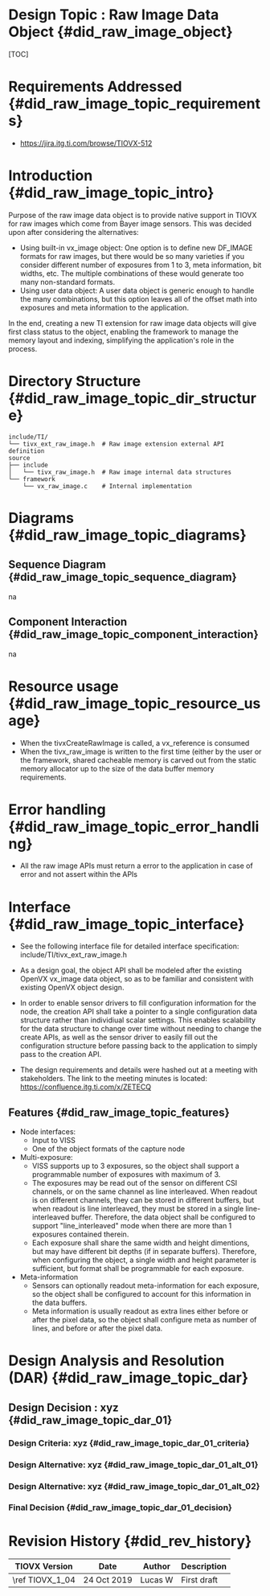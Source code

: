 # Design Topic : Raw Image Data Object {#did_raw_image_object}

[TOC]

# Requirements Addressed {#did_raw_image_topic_requirements}

- https://jira.itg.ti.com/browse/TIOVX-512

# Introduction {#did_raw_image_topic_intro}

Purpose of the raw image data object is to provide native support in
TIOVX for raw images which come from Bayer image sensors. This was
decided upon after considering the alternatives:

- Using built-in vx_image object: One option is to define new DF_IMAGE
  formats for raw images, but there would be so many varieties if you
  consider different number of exposures from 1 to 3, meta information,
  bit widths, etc.  The multiple combinations of these would generate
  too many non-standard formats.
- Using user data object: A user data object is generic enough to handle
  the many combinations, but this option leaves all of the offset math
  into exposures and meta information to the application.

In the end, creating a new TI extension for raw image data objects will
give first class status to the object, enabling the framework to manage
the memory layout and indexing, simplifying the application's role in
the process.

# Directory Structure {#did_raw_image_topic_dir_structure}

    include/TI/
    └── tivx_ext_raw_image.h  # Raw image extension external API definition
    source
    ├── include
    │   └── tivx_raw_image.h  # Raw image internal data structures
    └── framework
        └── vx_raw_image.c    # Internal implementation

# Diagrams {#did_raw_image_topic_diagrams}

## Sequence Diagram {#did_raw_image_topic_sequence_diagram}

na

## Component Interaction {#did_raw_image_topic_component_interaction}

na

# Resource usage {#did_raw_image_topic_resource_usage}

- When the tivxCreateRawImage is called, a vx_reference is consumed
- When the tivx_raw_image is written to the first time (either by the user or the 
  framework, shared cacheable memory is carved out from the static memory
  allocator up to the size of the data buffer memory requirements.

# Error handling {#did_raw_image_topic_error_handling}

- All the raw image APIs must return a error to the application in case of error
  and not assert within the APIs

# Interface {#did_raw_image_topic_interface}

- See the following interface file for detailed interface specification:
  include/TI/tivx_ext_raw_image.h

- As a design goal, the object API shall be modeled after the existing OpenVX
  vx_image data object, so as to be familiar and consistent with existing
  OpenVX object design.

- In order to enable sensor drivers to fill configuration information for
  the node, the creation API shall take a pointer to a single configuration
  data structure rather than individiual scalar settings.  This enables
  scalability for the data structure to change over time without needing
  to change the create APIs, as well as the sensor driver to easily fill
  out the configuration structure before passing back to the application
  to simply pass to the creation API.

- The design requirements and details were hashed out at a meeting with
  stakeholders.  The link to the meeting minutes is located:
  https://confluence.itg.ti.com/x/ZETECQ

## Features {#did_raw_image_topic_features}

- Node interfaces:
  - Input to VISS
  - One of the object formats of the capture node
- Multi-exposure:
  - VISS supports up to 3 exposures, so the object shall support a programmable
    number of exposures with maximum of 3.
  - The exposures may be read out of the sensor on different CSI channels, or on
    the same channel as line interleaved.  When readout is on different channels,
    they can be stored in different buffers, but when readout is line interleaved,
    they must be stored in a single line-interleaved buffer.  Therefore, the data 
    object shall be configured to support "line_interleaved" mode when there are
    more than 1 exposures contained therein.
  - Each exposure shall share the same width and height dimentions, but may have 
    different bit depths (if in separate buffers).  Therefore, when configuring
    the object, a single width and height parameter is sufficient, but format
    shall be programmable for each exposure. 
- Meta-information
  - Sensors can optionally readout meta-information for each exposure, so the
    object shall be configured to account for this information in the data buffers.
  - Meta information is usually readout as extra lines either before or after the
    pixel data, so the object shall configure meta as number of lines, and before or
    after the pixel data.

# Design Analysis and Resolution (DAR) {#did_raw_image_topic_dar}

## Design Decision : xyz {#did_raw_image_topic_dar_01}

### Design Criteria: xyz {#did_raw_image_topic_dar_01_criteria}

### Design Alternative: xyz {#did_raw_image_topic_dar_01_alt_01}

### Design Alternative: xyz {#did_raw_image_topic_dar_01_alt_02}

### Final Decision {#did_raw_image_topic_dar_01_decision}

# Revision History {#did_rev_history}

TIOVX Version     | Date          | Author             | Description
------------------|---------------|--------------------|------------
\ref TIOVX_1_04  | 24 Oct 2019   | Lucas W            | First draft
